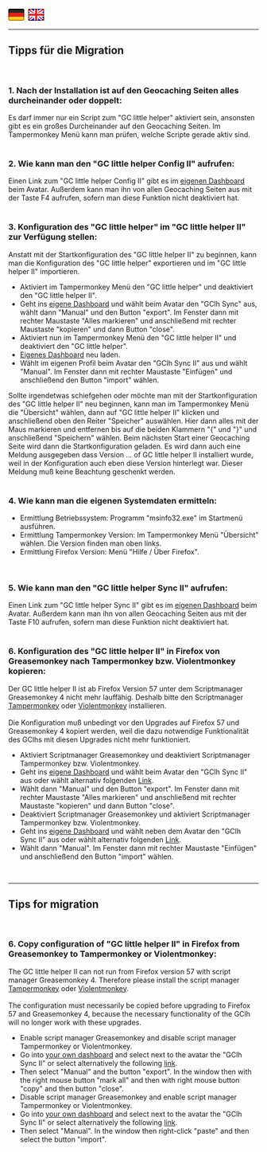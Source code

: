 <a href="#de" title=""><img src="../images/flag_de.png"></a> &nbsp;<a href="#en" title=""><img src="../images/flag_en.png"></a>

---
## <a id="de"></a>Tipps für die Migration
<br>

###  <a id="1de"></a>1. Nach der Installation ist auf den Geocaching Seiten alles durcheinander oder doppelt:
Es darf immer nur ein Script zum "GC little helper" aktiviert sein, ansonsten gibt es ein großes Durcheinander auf den Geocaching Seiten. Im Tampermonkey Menü kann man prüfen, welche Scripte gerade aktiv sind.<br>
<br>

### <a id="2de"></a>2. Wie kann man den "GC little helper Config II" aufrufen:
Einen Link zum "GC little helper Config II" gibt es im <a href="http://www.geocaching.com/my/">eigenen Dashboard</a> beim Avatar. Außerdem kann man ihn von allen Geocaching Seiten aus mit der Taste F4 aufrufen, sofern man diese Funktion nicht deaktiviert hat. <br>
<br>

### <a id="3de"></a>3. Konfiguration des "GC little helper" im "GC little helper II" zur Verfügung stellen:
Anstatt mit der Startkonfiguration des "GC little helper II" zu beginnen, kann man die Konfiguration des "GC little helper" exportieren und im "GC little helper II" importieren.<br>
<ul>
<li>Aktiviert im Tampermonkey Menü den "GC little helper" und deaktiviert den "GC little helper II".</li>
<li>Geht ins <a href="http://www.geocaching.com/my/">eigene Dashboard</a> und wählt beim Avatar den "GClh Sync" aus, wählt dann "Manual" und den Button "export". Im Fenster dann mit rechter Maustaste "Alles markieren" und anschließend mit rechter Maustaste "kopieren" und dann Button "close". </li>
<li>Aktiviert nun im Tampermonkey Menü den "GC little helper II" und deaktiviert den "GC little helper".</li>
<li><a href="http://www.geocaching.com/my/">Eigenes Dashboard</a> neu laden.</li>
<li>Wählt im eigenen Profil beim Avatar den "GClh Sync II" aus und wählt "Manual". Im Fenster dann mit rechter Maustaste "Einfügen" und anschließend den Button "import" wählen.</li>
</ul>
Sollte irgendetwas schiefgehen oder möchte man mit der Startkonfiguration des "GC little helper II" neu beginnen, kann man im Tampermonkey Menü die "Übersicht" wählen, dann auf "GC little helper II" klicken und anschließend oben den Reiter "Speicher" auswählen. Hier dann alles mit der Maus markieren und entfernen bis auf die beiden Klammern "{" und "}" und anschließend "Speichern" wählen. Beim nächsten Start einer Geocaching Seite wird dann die Startkonfiguration geladen. Es wird dann auch eine Meldung ausgegeben dass Version ... of  GC little helper II installiert wurde, weil in der Konfiguration auch eben diese Version hinterlegt war. Dieser Meldung muß keine Beachtung geschenkt werden.<br>
<br>

### <a id="4de"></a>4. Wie kann man die eigenen Systemdaten ermitteln:
<ul>
<li>Ermittlung Betriebssystem: Programm "msinfo32.exe" im Startmenü ausführen.</li>
<li>Ermittlung Tampermonkey Version: Im Tampermonkey Menü "Übersicht" wählen. Die Version finden man oben links.</li>
<li>Ermittlung Firefox Version: Menü "Hilfe / Über Firefox".</li>
</ul>
<br>

### <a id="5de"></a>5. Wie kann man den "GC little helper Sync II" aufrufen:
Einen Link zum "GC little helper Sync II" gibt es im <a href="http://www.geocaching.com/my/">eigenen Dashboard</a> beim Avatar. Außerdem kann man ihn von allen Geocaching Seiten aus mit der Taste F10 aufrufen, sofern man diese Funktion nicht deaktiviert hat. <br>
<br>

### <a id="6de"></a>6. Konfiguration des "GC little helper II" in Firefox von Greasemonkey nach Tampermonkey bzw. Violentmonkey kopieren:
Der GC little helper II ist ab Firefox Version 57 unter dem Scriptmanager Greasemonkey 4 nicht mehr lauffähig. Deshalb bitte den Scriptmanager [Tampermonkey](https://addons.mozilla.org/de/firefox/addon/tampermonkey/) oder [Violentmonkey](https://addons.mozilla.org/firefox/addon/violentmonkey/) installieren.<br>
<br>
Die Konfiguration muß unbedingt vor den Upgrades auf Firefox 57 und Greasemonkey 4 kopiert werden, weil die dazu notwendige Funktionalität des GClhs mit diesen Upgrades nicht mehr funktioniert.
<ul>
<li>Aktiviert Scriptmanager Greasemonkey und deaktiviert Scriptmanager Tampermonkey bzw. Violentmonkey.</li>
<li>Geht ins <a href="http://www.geocaching.com/my/">eigene Dashboard</a> und wählt beim Avatar den "GClh Sync II" aus oder wählt alternativ folgenden <a href="https://www.geocaching.com/geocache/GC40#GClhShowSync">Link</a>.</li>
<li>Wählt dann "Manual" und den Button "export". Im Fenster dann mit rechter Maustaste "Alles markieren" und anschließend mit rechter Maustaste "kopieren" und dann Button "close".</li>
<li>Deaktiviert Scriptmanager Greasemonkey und aktiviert Scriptmanager Tampermonkey bzw. Violentmonkey.</li>
<li>Geht ins <a href="http://www.geocaching.com/my/">eigene Dashboard</a> und wählt neben dem Avatar den "GClh Sync II" aus oder wählt alternativ folgenden <a href="https://www.geocaching.com/geocache/GC40#GClhShowSync">Link</a>.</li>
<li>Wählt dann "Manual". Im Fenster dann mit rechter Maustaste "Einfügen" und anschließend den Button "import" wählen.</li>
</ul>
<br>

---
## <a id="en"></a>Tips for migration
<br>

### <a id="6en"></a>6. Copy configuration of "GC little helper II" in Firefox from Greasemonkey to Tampermonkey or Violentmonkey:
The GC little helper II can not run from Firefox version 57 with script manager Greasemonkey 4. Therefore please install the script manager [Tampermonkey](https://addons.mozilla.org/en-US/firefox/addon/tampermonkey/) oder [Violentmonkey](https://addons.mozilla.org/firefox/addon/violentmonkey/).<br>
<br>
The configuration must necessarily be copied before upgrading to Firefox 57 and Greasemonkey 4, because the necessary functionality of the GClh will no longer work with these upgrades.
<ul>
<li>Enable script manager Greasemonkey and disable script manager Tampermonkey or Violentmonkey.</li>
<li>Go into <a href="http://www.geocaching.com/my/">your own dashboard</a> and select next to the avatar the "GClh Sync II" or select alternatively the following <a href="https://www.geocaching.com/geocache/GC40#GClhShowSync">link</a>.</li>
<li>Then select "Manual" and the button "export". In the window then with the right mouse button "mark all" and then with right mouse button "copy" and then button "close".</li>
<li>Disable script manager Greasemonkey and enable script manager Tampermonkey or Violentmonkey.</li>
<li>Go into <a href="http://www.geocaching.com/my/">your own dashboard</a> and select next to the avatar the "GClh Sync II" or select alternatively the following <a href="https://www.geocaching.com/geocache/GC40#GClhShowSync">link</a>.</li>
<li>Then select "Manual". In the window then right-click "paste" and then select the button "import".</li>
</ul>
